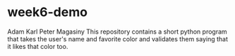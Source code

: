 # week6-demo
Adam Karl
Peter Magasiny
This repository contains a short python program that takes the user's name and favorite color and validates them saying that it likes that color too.

